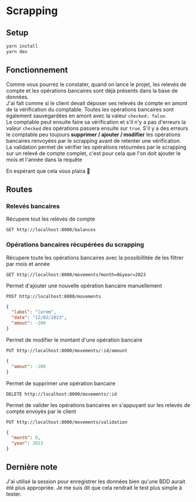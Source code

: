 # Scrapping

## Setup

```bash
yarn install
yarn dev
```

## Fonctionnement
Comme vous pourrez le constater, quand on lance le projet, les relevés de compte et les opérations bancaires sont déjà présents dans la base de données. <br> J'ai fait comme si le client devait déposer ses relevés de compte en amont de la vérification du comptable.
Toutes les opérations bancaires sont également sauvegardées en amont avec la valeur `checked: false`. <br>
Le comptable peut ensuite faire sa vérification et s'il n'y a pas d'erreurs la valeur `checked` des opérations passera ensuite sur `true`.
S'il y a des erreurs le comptable peu toujours <strong>supprimer / ajouter / modifier</strong> les opérations bancaires renvoyées par le scrapping avant de retenter une vérification. <br>
La validation permet de vérifier les opérations retournées par le scrapping sur un relevé de compte complet, c'est pour cela que l'on doit ajouter le mois et l'année dans la requête

En espérant que cela vous plaira :clap:

## Routes

### Relevés bancaires

Récupere tout les relevés de compte
```
GET http://localhost:8000/balances
```

### Opérations bancaires récupérées du scrapping

Récupere toute les opérations bancaires avec la possibillitée de les filtrer par mois et année
```
GET http://localhost:8000/movements?month=0&year=2023
```

Permet d'ajouter une nouvelle opération bancaire manuellement
```
POST http://localhost:8000/movements
```
```json
{
  "label": "lorem",
  "date": "12/02/2023",
  "amout": -200
}
```
Permet de modifier le montant d'une opération bancaire
```
PUT http://localhost:8000/movements/:id/amount
```
```json
{
  "amout": -200
}
```
Permet de supprimer une opération bancaire
```
DELETE http://localhost:8000/movements/:id
```
Permet de valider les opérations bancaires en s'appuyant sur les relevés de compte envoyés par le client
```
PUT http://localhost:8000/movements/validation
```
```json
{
  "month": 0,
  "year": 2023
}
```

## Dernière note
J'ai utilisé la session pour enregistrer les données bien qu'une BDD aurait été plus appropriée. Je me suis dit que cela rendrait le test plus simple à tester.


